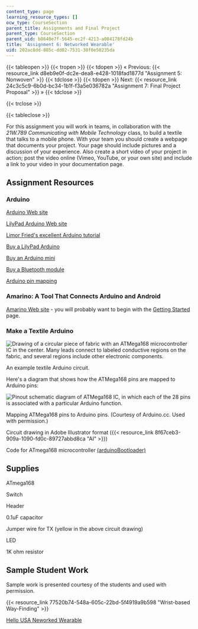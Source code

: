```yaml
---
content_type: page
learning_resource_types: []
ocw_type: CourseSection
parent_title: Assignments and Final Project
parent_type: CourseSection
parent_uid: b8640e7f-5645-ec2f-4213-a084178fd24b
title: 'Assignment 6: Networked Wearable'
uid: 202ac8dd-885c-dd02-7531-38f0e50235da
---
```


{{< tableopen >}}
{{< tropen >}}
{{< tdopen >}}
« Previous: {{< resource_link d8eb9e0f-dc2e-dea8-e428-1018fad1877d "Assignment 5: Nonwoven" >}}
{{< tdclose >}}
{{< tdopen >}}
Next: {{< resource_link 24c3c5c9-6b0d-bc34-1b1f-f3a5e036782a "Assignment 7: Final Project Proposal" >}} »
{{< tdclose >}}

{{< trclose >}}

{{< tableclose >}}

For this assignment you will work in teams, in collaboration with the _21W.789 Communicating with Mobile Technology_ class, to build a textile that talks to a mobile phone. With your team you should create a webpage that documents your project. Your page should include pictures and a discussion of your experience. Also create a short video of your project in action; post the video online (Vimeo, YouTube, or your own site) and include a link to your video in your documentation page.

Assignment Resources
--------------------

### Arduino

[Arduino Web site](http://arduino.cc/)

[LilyPad Arduino Web site](https://www.arduino.cc/en/Main/ArduinoBoardLilyPad/)

[Limor Fried's excellent Arduino tutorial](http://www.ladyada.net/learn/arduino/)

[Buy a LilyPad Arduino](http://www.sparkfun.com/commerce/categories.php?c=135)

[Buy an Arduino mini](http://www.sparkfun.com/commerce/product_info.php?products_id=9220)

[Buy a Bluetooth module](http://www.sparkfun.com/commerce/product_info.php?products_id=9358)

[Arduino pin mapping](http://www.arduino.cc/en/Hacking/PinMapping)

### Amarino: A Tool That Connects Arduino and Android

[Amarino Web site](http://www.amarino-toolkit.net/) - you will probably want to begin with the [Getting Started](http://www.amarino-toolkit.net/index.php/getting-started.html) page.

### Make a Textile Arduino

![Drawing of a circular piece of fabric with an ATMega168 microcontroller IC in the center. Many leads connect to labeled conductive regions on the fabric, and several regions include other electronic components.](/courses/media-arts-and-sciences/mas-962-special-topics-new-textiles-spring-2010/assignments-and-projects/networked-wearable/textile_arduino.jpg)

An example textile Arduino circuit.

Here's a diagram that shows how the ATMega168 pins are mapped to Arduino pins:

![Pinout schematic diagram of ATMega168 IC, in which each of the 28 pins is associated with a particular Arduino function.](/courses/media-arts-and-sciences/mas-962-special-topics-new-textiles-spring-2010/assignments-and-projects/networked-wearable/ArduinoPinMapping.gif)

Mapping ATMega168 pins to Arduino pins. (Courtesy of Arduino.cc. Used with permission.)

Circuit drawing in Adobe Illustrator format ({{< resource_link 8f67ceb3-909a-1090-fd0c-89727abbd8ca "AI" >}})

Code for ATmega168 microcontroller [(arduinoBootloader)](https://arduinobootloader.readthedocs.io/en/latest/index.html) 

Supplies
--------

ATmega168

Switch

Header

0.1uF capacitor

Jumper wire for TX (yellow in the above circuit drawing)

LED

1K ohm resistor

Sample Student Work
-------------------

Sample work is presented courtesy of the students and used with permission.

{{< resource_link 77520b74-548a-605c-22bd-5f4919a9b598 "Wrist-based Way-Finding" >}}

[Hello USA Neworked Wearable](/courses/media-arts-and-sciences/mas-962-special-topics-new-textiles-spring-2010/assignments-and-projects/networked-wearable/assignment-6-hello-u.s.a.)